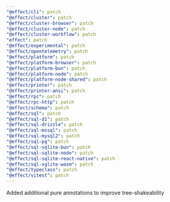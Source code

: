 ```yaml
---
"@effect/cli": patch
"@effect/cluster": patch
"@effect/cluster-browser": patch
"@effect/cluster-node": patch
"@effect/cluster-workflow": patch
"effect": patch
"@effect/experimental": patch
"@effect/opentelemetry": patch
"@effect/platform": patch
"@effect/platform-browser": patch
"@effect/platform-bun": patch
"@effect/platform-node": patch
"@effect/platform-node-shared": patch
"@effect/printer": patch
"@effect/printer-ansi": patch
"@effect/rpc": patch
"@effect/rpc-http": patch
"@effect/schema": patch
"@effect/sql": patch
"@effect/sql-d1": patch
"@effect/sql-drizzle": patch
"@effect/sql-mssql": patch
"@effect/sql-mysql2": patch
"@effect/sql-pg": patch
"@effect/sql-sqlite-bun": patch
"@effect/sql-sqlite-node": patch
"@effect/sql-sqlite-react-native": patch
"@effect/sql-sqlite-wasm": patch
"@effect/typeclass": patch
"@effect/vitest": patch
---
```


Added additional pure annotations to improve tree-shakeability
